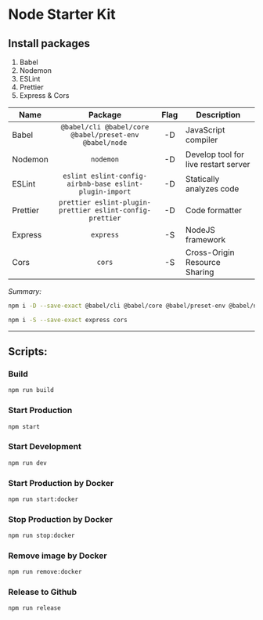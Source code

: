 # Node Starter Kit

## Install packages

1. Babel
2. Nodemon
3. ESLint
4. Prettier
5. Express & Cors


|     Name      |                     Package                            | Flag |           Description          |
|---------------|:------------------------------------------------------:|:----:|--------------------------------|
|     Babel     |`@babel/cli @babel/core @babel/preset-env @babel/node`  |  -D  | JavaScript compiler            |
|    Nodemon    |                      `nodemon`                         |  -D  | Develop tool for live restart server|
|     ESLint    |`eslint eslint-config-airbnb-base eslint-plugin-import` |  -D  | Statically analyzes code       |
|    Prettier   |`prettier eslint-plugin-prettier eslint-config-prettier`|  -D  | Code formatter                 |
|    Express    |                      `express`                         |  -S  | NodeJS framework               |
|      Cors     |                        `cors`                          |  -S  | Cross-Origin Resource Sharing  |


*Summary:*
```bash
npm i -D --save-exact @babel/cli @babel/core @babel/preset-env @babel/node nodemon eslint eslint-config-airbnb-base eslint-plugin-import prettier eslint-plugin-prettier eslint-config-prettier
```
```bash
npm i -S --save-exact express cors
```

---

## Scripts:

### Build

```bash
npm run build
```

### Start Production

```bash
npm start
```

### Start Development

```bash
npm run dev
```

### Start Production by Docker

```bash
npm run start:docker
```

### Stop Production by Docker

```bash
npm run stop:docker
```

### Remove image by Docker

```bash
npm run remove:docker
```

### Release to Github

```bash
npm run release
```